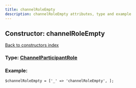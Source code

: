 ```yaml
---
title: channelRoleEmpty
description: channelRoleEmpty attributes, type and example
---
```

## Constructor: channelRoleEmpty  
[Back to constructors index](index.md)






### Type: [ChannelParticipantRole](../types/ChannelParticipantRole.md)


### Example:

```
$channelRoleEmpty = ['_' => 'channelRoleEmpty', ];
```